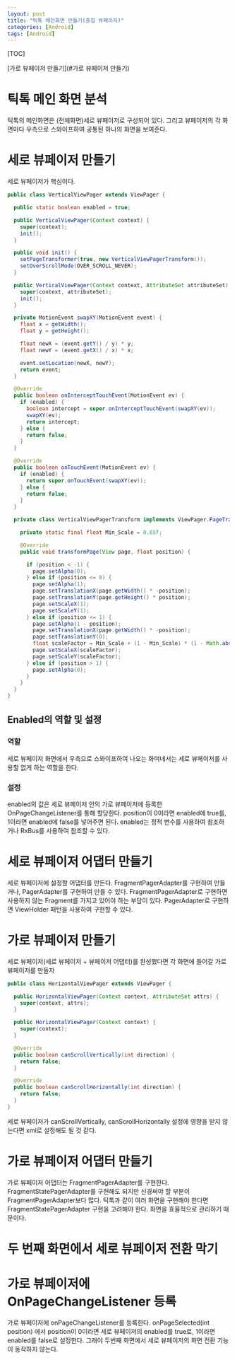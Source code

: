 ```yaml
---
layout: post
title: "틱톡 메인화면 만들기(중첩 뷰페이저)"
categories: [Android]
tags: [Android]
---
```


[TOC]

[가로 뷰페이저 만들기](#가로 뷰페이저 만들기)

# 틱톡 메인 화면 분석

틱톡의 메인화면은 (전체화면)세로 뷰페이저로 구성되어 있다. 그리고 뷰페이저의 각 화면마다 우측으로 스와이프하여 공통된 하나의 화면을 보여준다.

# 세로 뷰페이저 만들기

세로 뷰페이저가 핵심이다.

```java
public class VerticalViewPager extends ViewPager {

  public static boolean enabled = true;

  public VerticalViewPager(Context context) {
    super(context);
    init();
  }

  public void init() {
    setPageTransformer(true, new VerticalViewPagerTransform());
    setOverScrollMode(OVER_SCROLL_NEVER);
  }

  public VerticalViewPager(Context context, AttributeSet attributeSet) {
    super(context, attributeSet);
    init();
  }

  private MotionEvent swapXY(MotionEvent event) {
    float x = getWidth();
    float y = getHeight();

    float newX = (event.getY() / y) * y;
    float newY = (event.getX() / x) * x;

    event.setLocation(newX, newY);
    return event;
  }

  @Override
  public boolean onInterceptTouchEvent(MotionEvent ev) {
    if (enabled) {
      boolean intercept = super.onInterceptTouchEvent(swapXY(ev));
      swapXY(ev);
      return intercept;
    } else {
      return false;
    }
  }

  @Override
  public boolean onTouchEvent(MotionEvent ev) {
    if (enabled) {
      return super.onTouchEvent(swapXY(ev));
    } else {
      return false;
    }
  }

  private class VerticalViewPagerTransform implements ViewPager.PageTransformer {

    private static final float Min_Scale = 0.65f;

    @Override
    public void transformPage(View page, float position) {

      if (position < -1) {
        page.setAlpha(0);
      } else if (position <= 0) {
        page.setAlpha(1);
        page.setTranslationX(page.getWidth() * -position);
        page.setTranslationY(page.getHeight() * position);
        page.setScaleX(1);
        page.setScaleY(1);
      } else if (position <= 1) {
        page.setAlpha(1 - position);
        page.setTranslationX(page.getWidth() * -position);
        page.setTranslationY(0);
        float scaleFactor = Min_Scale + (1 - Min_Scale) * (1 - Math.abs(position));
        page.setScaleX(scaleFactor);
        page.setScaleY(scaleFactor);
      } else if (position > 1) {
        page.setAlpha(0);
      }
    }
  }
}
```

## Enabled의 역할 및 설정

### 역할

세로 뷰페이저 화면에서 우측으로 스와이프하여 나오는 화며네서는 세로 뷰페이저를 사용할 없게 하는 역할을 한다.

### 설정

enabled의 값은 세로 뷰페이저 안의 가로 뷰페이저에 등록한 OnPageChangeListener를 통해 할당한다. position이 0이라면 enabled에 true를, 1이라면 enabled에 false를 넣어주면 된다. enabled는 정적 변수를 사용하여 참조하거나 RxBus를 사용하여 참조할 수 있다.

# 세로 뷰페이저 어댑터 만들기

세로 뷰페이저에 설정할 어댑터를 만든다. FragmentPagerAdapter를 구현하여 만들거나, PagerAdapter를 구현하여 만들 수 있다. FragmentPagerAdapter로 구현하면 사용하지 않는 Fragment를 가지고 있어야 하는 부담이 있다. PagerAdapter로 구현하면 ViewHolder 패턴을 사용하여 구현할 수 있다.

# 가로 뷰페이저 만들기

세로 뷰페이저(세로 뷰페이저 + 뷰페이저 어댑터)를 완성했다면 각 화면에 들어갈 가로 뷰페이저를 만들자

```java
public class HorizontalViewPager extends ViewPager {

  public HorizontalViewPager(Context context, AttributeSet attrs) {
    super(context, attrs);
  }

  public HorizontalViewPager(Context context) {
    super(context);
  }

  @Override
  public boolean canScrollVertically(int direction) {
    return false;
  }

  @Override
  public boolean canScrollHorizontally(int direction) {
    return false;
  }
}
```

세로 뷰페이저가 canScrollVertically, canScrollHorizontally 설정에 영향을 받지 않는다면 xml로 설정해도 될 것 같다.

# 가로 뷰페이저 어댑터 만들기

가로 뷰페이저 어댑터는 FragmentPagerAdapter를 구현한다. FragmentStatePagerAdapter를 구현해도 되지만 신경써야 할 부분이 FragmentPagerAdapter보다 많다. 틱톡과 같이 여러 화면을 구현해야 한다면 FragmentStatePagerAdapter 구현을 고려해야 한다. 화면을 효율적으로 관리하기 때문이다.

# 두 번째 화면에서 세로 뷰페이저 전환 막기

# 가로 뷰페이저에 OnPageChangeListener 등록

가로 뷰페이저에 onPageChangeListener를 등록한다. onPageSelected(int position) 에서 position이 0이라면 세로 뷰페이저의 enabled를 true로, 1이라면 enabled를 false로 설정한다. 그래야 두번째 화면에서 세로 뷰페이저의 화면 전환 기능이 동작하지 않는다.